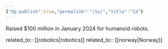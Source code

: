 ```yaml
---
{"dg-publish":true,"permalink":"/1x/","title":"1X"}
---
```



Raised $100 million in January 2024 for humanoid robots.

related_to:: [[robotics\|robotics]]
related_to:: [[norway\|Norway]]
